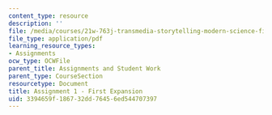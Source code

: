 ```yaml
---
content_type: resource
description: ''
file: /media/courses/21w-763j-transmedia-storytelling-modern-science-fiction-spring-2014/3394659f186732dd76456ed544707397_MIT21W_763JS14_Frst_Exp.pdf
file_type: application/pdf
learning_resource_types:
- Assignments
ocw_type: OCWFile
parent_title: Assignments and Student Work
parent_type: CourseSection
resourcetype: Document
title: Assignment 1 - First Expansion
uid: 3394659f-1867-32dd-7645-6ed544707397
---
```

